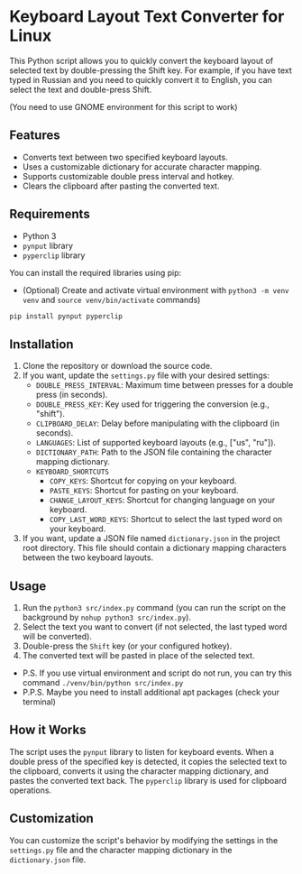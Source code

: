 # Keyboard Layout Text Converter for Linux

This Python script allows you to quickly convert the keyboard layout of selected text by double-pressing the Shift key. For example, if you have text typed in Russian and you need to quickly convert it to English, you can select the text and double-press Shift.

(You need to use GNOME environment for this script to work)

## Features

- Converts text between two specified keyboard layouts.
- Uses a customizable dictionary for accurate character mapping.
- Supports customizable double press interval and hotkey.
- Clears the clipboard after pasting the converted text.

## Requirements

- Python 3
- `pynput` library
- `pyperclip` library

You can install the required libraries using pip:

- (Optional) Create and activate virtual environment with `python3 -m venv venv` and `source venv/bin/activate` commands)

```bash
pip install pynput pyperclip
```

## Installation

1. Clone the repository or download the source code.
2. If you want, update the `settings.py` file with your desired settings:
   - `DOUBLE_PRESS_INTERVAL`: Maximum time between presses for a double press (in seconds).
   - `DOUBLE_PRESS_KEY`: Key used for triggering the conversion (e.g., "shift").
   - `CLIPBOARD_DELAY`: Delay before manipulating with the clipboard (in seconds).
   - `LANGUAGES`: List of supported keyboard layouts (e.g., ["us", "ru"]).
   - `DICTIONARY_PATH`: Path to the JSON file containing the character mapping dictionary.
   - `KEYBOARD_SHORTCUTS`
     - `COPY_KEYS`: Shortcut for copying on your keyboard.
     - `PASTE_KEYS`: Shortcut for pasting on your keyboard.
     - `CHANGE_LAYOUT_KEYS`: Shortcut for changing language on your keyboard.
     - `COPY_LAST_WORD_KEYS`: Shortcut to select the last typed word on your keyboard.
3. If you want, update a JSON file named `dictionary.json` in the project root directory. This file should contain a dictionary mapping characters between the two keyboard layouts.

## Usage

1. Run the `python3 src/index.py` command (you can run the script on the background by `nohup python3 src/index.py`).
2. Select the text you want to convert (if not selected, the last typed word will be converted).
3. Double-press the `Shift` key (or your configured hotkey).
4. The converted text will be pasted in place of the selected text.

- P.S. If you use virtual environment and script do not run, you can try this command `./venv/bin/python src/index.py`
- P.P.S. Maybe you need to install additional apt packages (check your terminal)

## How it Works

The script uses the `pynput` library to listen for keyboard events. When a double press of the specified key is detected, it copies the selected text to the clipboard, converts it using the character mapping dictionary, and pastes the converted text back. The `pyperclip` library is used for clipboard operations.

## Customization

You can customize the script's behavior by modifying the settings in the `settings.py` file and the character mapping dictionary in the `dictionary.json` file.
